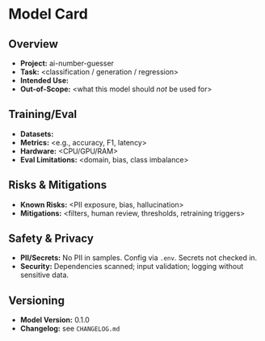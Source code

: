 # Model Card

## Overview
- **Project:** ai-number-guesser
- **Task:** <classification / generation / regression>
- **Intended Use:** <what this model is for>
- **Out-of-Scope:** <what this model should *not* be used for>

## Training/Eval
- **Datasets:** <list datasets and licenses>
- **Metrics:** <e.g., accuracy, F1, latency>
- **Hardware:** <CPU/GPU/RAM>
- **Eval Limitations:** <domain, bias, class imbalance>

## Risks & Mitigations
- **Known Risks:** <PII exposure, bias, hallucination>
- **Mitigations:** <filters, human review, thresholds, retraining triggers>

## Safety & Privacy
- **PII/Secrets:** No PII in samples. Config via `.env`. Secrets not checked in.
- **Security:** Dependencies scanned; input validation; logging without sensitive data.

## Versioning
- **Model Version:** 0.1.0
- **Changelog:** see `CHANGELOG.md`
